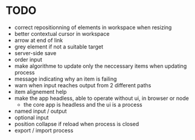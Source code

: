 # TODO

- correct repositionning of elements in workspace when resizing
- better contextual cursor in workspace
- arrow at end of link
- grey element if not a suitable target
- server-side save
- order input
- make algorithme to update only the neccessary items when updating process
- message indicating why an item is failing
- warn when input reaches output from 2 different paths
- item alignement help
- make the app headless, able to operate without ui, in browser or node
  - the core app is headless and the ui is a process
- named input / output
- optional input
- position collapse if reload when process is closed
- export / import process
